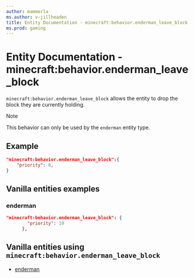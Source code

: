 ```yaml
---
author: mammerla
ms.author: v-jillheaden
title: Entity Documentation - minecraft:behavior.enderman_leave_block
ms.prod: gaming
---
```


# Entity Documentation - minecraft:behavior.enderman_leave_block

`minecraft:behavior.enderman_leave_block` allows the entity to drop the block they are currently holding.

> [!NOTE]
> This behavior can only be used by the `enderman` entity type.

## Example

```json
"minecraft:behavior.enderman_leave_block":{
    "priority": 8,
}
```

## Vanilla entities examples

### enderman

```json
"minecraft:behavior.enderman_leave_block": {
        "priority": 10
      },

``````

## Vanilla entities using `minecraft:behavior.enderman_leave_block`

- [enderman](../../../../Source/VanillaBehaviorPack_Snippets/entities/enderman.md)
